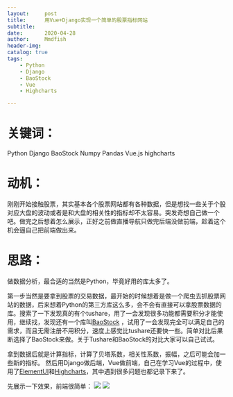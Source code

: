 ```yaml
---
layout:     post
title:      用Vue+Django实现一个简单的股票指标网站
subtitle:   
date:       2020-04-28
author:     Mmdfish
header-img: 
catalog: true
tags:
    - Python
    - Django
    - BaoStock
    - Vue
    - Highcharts

---
```


# 关键词：

Python Django BaoStock Numpy Pandas
Vue.js highcharts

# 动机：

刚刚开始接触股票，其实基本各个股票网站都有各种数据，但是想找一些关于个股对应大盘的波动或者是和大盘的相关性的指标却不太容易。突发奇想自己做一个吧。做完之后想着怎么展示，正好之前做直播导航只做完后端没做前端，趁着这个机会逼自己把前端做出来。

# 思路：

做数据分析，最合适的当然是Python，毕竟好用的库太多了。

第一步当然是要拿到股票的交易数据，最开始的时候想着是做一个爬虫去抓股票网站的数据，后来想着Python的第三方库这么多，会不会有直接可以拿股票数据的库。搜索了一下发现真的有个tushare，用了一会发现很多功能都需要积分才能使用，继续找，发现还有一个库叫[BaoStock](http://baostock.com/baostock/index.php/)
，试用了一会发现完全可以满足自己的需求，而且无需注册不用积分，速度上感觉比tushare还要快一些。简单对比后果断选择了BaoStock来做。关于Tushare和BaoStock的对比大家可以自己试试。

拿到数据后就是计算指标，计算了贝塔系数，相关性系数，振幅，之后可能会加一些新的指标。
然后用Django做后端，Vue做前端，自己在学习Vue的过程中，使用了[ElementUI](https://element.eleme.cn/#/zh-CN/)和[Highcharts](https://www.highcharts.com.cn/)，其中遇到很多问题也都记录下来了。

先展示一下效果，前端很简单：
![](https://upload-images.jianshu.io/upload_images/18184331-882bbf5b94a82f5b.png?imageMogr2/auto-orient/strip%7CimageView2/2/w/1240)
![](https://upload-images.jianshu.io/upload_images/18184331-66067b8238802e1a.png?imageMogr2/auto-orient/strip%7CimageView2/2/w/1240)

